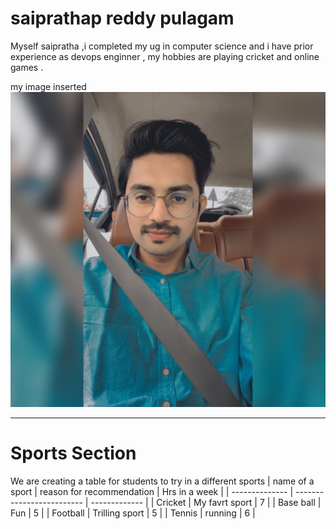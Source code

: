 # saiprathap reddy pulagam
Myself saipratha ,i completed my ug in computer science and i have prior experience  as devops enginner , my hobbies are playing cricket and online games .

my image inserted
![my image](MicrosoftTeams-image.png) 

------------------------------------
# Sports Section
We are creating a table for students to try in a different sports 
| name of a sport | reason for recommendation | Hrs in a week |
| --------------  | ------------------------- | ------------- |
| Cricket         | My favrt sport            |    7          |
| Base ball       | Fun                       |    5          |
| Football        | Trilling sport            |    5          |
| Tennis          | running                   |    6          |